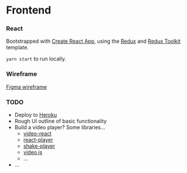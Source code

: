 # Frontend

### React

Bootstrapped with [Create React App](https://github.com/facebook/create-react-app), using the [Redux](https://redux.js.org/) and [Redux Toolkit](https://redux-toolkit.js.org/) template.

`yarn start` to run locally.

### Wireframe

[Figma wireframe](https://www.figma.com/file/zwLgHEGFp7gkeKQ7k8zTEx/Panoptes-Wireframe?node-id=0%3A1)

### TODO

- Deploy to [Heroku](https://www.heroku.com/)
- Rough UI outline of basic functionality
- Build a video player? Some libraries...
  - [video-react](https://video-react.js.org/)
  - [react-player](https://www.npmjs.com/package/react-player)
  - [shake-player](https://www.npmjs.com/package/shaka-player)
  - [video.js](https://www.npmjs.com/package/video.js)
  - ...
- ...
